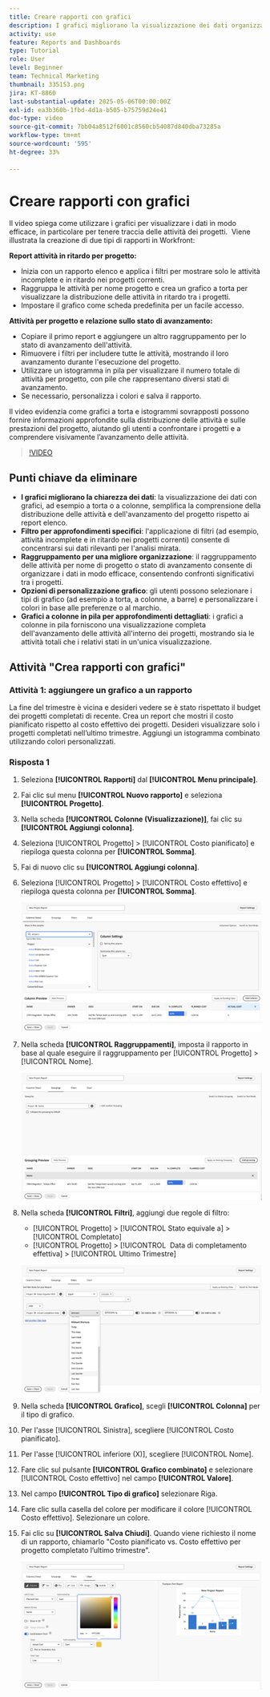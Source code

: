```yaml
---
title: Creare rapporti con grafici
description: I grafici migliorano la visualizzazione dei dati organizzando le informazioni sui dati tramite filtri, raggruppamenti e formati di colonna sovrapposti personalizzabili, per rendere l’analisi più chiara e fruibile.
activity: use
feature: Reports and Dashboards
type: Tutorial
role: User
level: Beginner
team: Technical Marketing
thumbnail: 335153.png
jira: KT-8860
last-substantial-update: 2025-05-06T00:00:00Z
exl-id: ea3b360b-1fbd-4d1a-b505-b75759d24e41
doc-type: video
source-git-commit: 7bb04a8512f6001c8560cb54087d840dba73285a
workflow-type: tm+mt
source-wordcount: '595'
ht-degree: 33%

---
```


# Creare rapporti con grafici

Il video spiega come utilizzare i grafici per visualizzare i dati in modo efficace, in particolare per tenere traccia delle attività dei progetti. &#x200B; Viene illustrata la creazione di due tipi di rapporti in Workfront:

**Report attività in ritardo per progetto:**

* Inizia con un rapporto elenco e applica i filtri per mostrare solo le attività incomplete e in ritardo nei progetti correnti. &#x200B;
* Raggruppa le attività per nome progetto e crea un grafico a torta per visualizzare la distribuzione delle attività in ritardo tra i progetti. &#x200B;
* Impostare il grafico come scheda predefinita per un facile accesso. &#x200B;

**Attività per progetto e relazione sullo stato di avanzamento:**

* Copiare il primo report e aggiungere un altro raggruppamento per lo stato di avanzamento dell&#39;attività.
* Rimuovere i filtri per includere tutte le attività, mostrando il loro avanzamento durante l&#39;esecuzione del progetto.
* Utilizzare un istogramma in pila per visualizzare il numero totale di attività per progetto, con pile che rappresentano diversi stati di avanzamento.
* Se necessario, personalizza i colori e salva il rapporto.

Il video evidenzia come grafici a torta e istogrammi sovrapposti possono fornire informazioni approfondite sulla distribuzione delle attività e sulle prestazioni del progetto, aiutando gli utenti a confrontare i progetti e a comprendere visivamente l’avanzamento delle attività. &#x200B;

>[!VIDEO](https://video.tv.adobe.com/v/3450022/?quality=12&learn=on&captions=ita)

## Punti chiave da eliminare

* **I grafici migliorano la chiarezza dei dati**: la visualizzazione dei dati con grafici, ad esempio a torta o a colonne, semplifica la comprensione della distribuzione delle attività e dell&#39;avanzamento del progetto rispetto ai report elenco. &#x200B;
* **Filtro per approfondimenti specifici**: l&#39;applicazione di filtri (ad esempio, attività incomplete e in ritardo nei progetti correnti) consente di concentrarsi sui dati rilevanti per l&#39;analisi mirata. &#x200B;
* **Raggruppamento per una migliore organizzazione**: il raggruppamento delle attività per nome di progetto o stato di avanzamento consente di organizzare i dati in modo efficace, consentendo confronti significativi tra i progetti. &#x200B;
* **Opzioni di personalizzazione grafico**: gli utenti possono selezionare i tipi di grafico (ad esempio a torta, a colonne, a barre) e personalizzare i colori in base alle preferenze o al marchio. &#x200B;
* **Grafici a colonne in pila per approfondimenti dettagliati**: i grafici a colonne in pila forniscono una visualizzazione completa dell&#39;avanzamento delle attività all&#39;interno dei progetti, mostrando sia le attività totali che i relativi stati in un&#39;unica visualizzazione.


## Attività &quot;Crea rapporti con grafici&quot;

### Attività 1: aggiungere un grafico a un rapporto

La fine del trimestre è vicina e desideri vedere se è stato rispettato il budget dei progetti completati di recente. Crea un report che mostri il costo pianificato rispetto al costo effettivo dei progetti. Desideri visualizzare solo i progetti completati nell’ultimo trimestre. Aggiungi un istogramma combinato utilizzando colori personalizzati.

### Risposta 1

1. Seleziona **[!UICONTROL Rapporti]** dal **[!UICONTROL Menu principale]**.
1. Fai clic sul menu **[!UICONTROL Nuovo rapporto]** e seleziona **[!UICONTROL Progetto]**.
1. Nella scheda **[!UICONTROL Colonne (Visualizzazione)]**, fai clic su **[!UICONTROL Aggiungi colonna]**.
1. Seleziona [!UICONTROL Progetto] > [!UICONTROL Costo pianificato] e riepiloga questa colonna per **[!UICONTROL Somma]**.
1. Fai di nuovo clic su **[!UICONTROL Aggiungi colonna]**.
1. Seleziona [!UICONTROL Progetto] > [!UICONTROL Costo effettivo] e riepiloga questa colonna per **[!UICONTROL Somma]**.

   ![Immagine della schermata per aggiungere colonne a un rapporto](assets/chart-report-columns.png)

1. Nella scheda **[!UICONTROL Raggruppamenti]**, imposta il rapporto in base al quale eseguire il raggruppamento per [!UICONTROL Progetto] > [!UICONTROL Nome].

   ![Immagine della schermata per aggiungere raggruppamenti a un rapporto](assets/chart-report-groupings.png)

1. Nella scheda **[!UICONTROL Filtri]**, aggiungi due regole di filtro:

   * [!UICONTROL Progetto] > [!UICONTROL Stato equivale a] > [!UICONTROL Completato]
   * [!UICONTROL Progetto] > [!UICONTROL &#x200B; Data di completamento effettiva] > [!UICONTROL Ultimo Trimestre]

   ![Immagine della schermata per aggiungere filtri a un rapporto](assets/chart-report-filters.png)

1. Nella scheda **[!UICONTROL Grafico]**, scegli **[!UICONTROL Colonna]** per il tipo di grafico.
1. Per l&#39;asse [!UICONTROL Sinistra], scegliere [!UICONTROL Costo pianificato].
1. Per l&#39;asse [!UICONTROL inferiore (X)], scegliere [!UICONTROL Nome].
1. Fare clic sul pulsante **[!UICONTROL Grafico combinato]** e selezionare [!UICONTROL Costo effettivo] nel campo **[!UICONTROL Valore]**.
1. Nel campo **[!UICONTROL Tipo di grafico]** selezionare Riga.
1. Fare clic sulla casella del colore per modificare il colore [!UICONTROL Costo effettivo]. Selezionare un colore.
1. Fai clic su **[!UICONTROL Salva Chiudi]**. Quando viene richiesto il nome di un rapporto, chiamarlo &quot;Costo pianificato vs. Costo effettivo per progetto completato l’ultimo trimestre&quot;.

   ![Immagine della schermata per aggiungere un grafico a un rapporto](assets/chart-report-chart.png)
